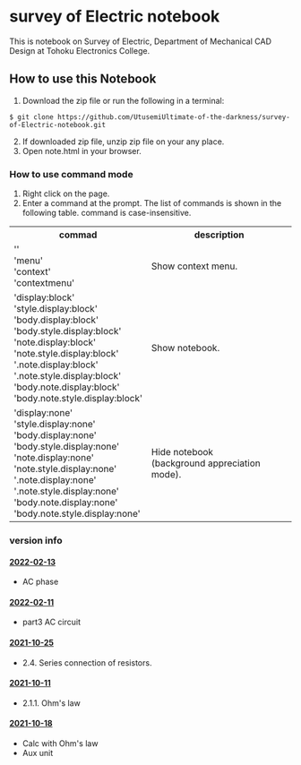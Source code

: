 # survey of Electric notebook

This is notebook on Survey of Electric, Department of Mechanical CAD Design at Tohoku Electronics College.

## How to use this Notebook


1. Download the zip file or run the following in a terminal:
<pre><code>$ git clone https://github.com/UtusemiUltimate-of-the-darkness/survey-of-Electric-notebook.git</code></pre>
2. If downloaded zip file, unzip zip file on your any place.
3. Open note.html in your browser.

### How to use command mode

1. <div>Right click on the page.</div>
2. <div>Enter a command at the prompt. The list of commands is shown in the following table. command is case-insensitive.</div>
  <table>
    <tr>
      <th>commad</th>
      <th>description</th>
    </tr>
    <tr>
      <td>
        <div>''</div>
        <div>'menu'</div>
        <div>'context'</div>
        <div>'contextmenu'</div>
      </td>
      <td>Show context menu.</td>
    </tr>
    <tr>
      <td>
        <div>'display:block'</div>
        <div>'style.display:block'</div>
        <div>'body.display:block'</div>
        <div>'body.style.display:block'</div>
        <div>'note.display:block'</div>
        <div>'note.style.display:block'</div>
        <div>'.note.display:block'</div>
        <div>'.note.style.display:block'</div>
        <div>'body.note.display:block'</div>
        <div>'body.note.style.display:block'</div>
      </td>
      <td>Show notebook.</td>
    </tr>
    <tr>
      <td>
        <div>'display:none'</div>
        <div>'style.display:none'</div>
        <div>'body.display:none'</div>
        <div>'body.style.display:none'</div>
        <div>'note.display:none'</div>
        <div>'note.style.display:none'</div>
        <div>'.note.display:none'</div>
        <div>'.note.style.display:none'</div>
        <div>'body.note.display:none'</div>
        <div>'body.note.style.display:none'</div>
      </td>
      <td>
        Hide notebook<br>
        (background appreciation mode).
      </td>
    </tr>
  </table>

### version info

#### [2022-02-13](https://github.com/UtusemiUltimate-of-the-darkness/survey-of-Electric-notebook/tree/2022-02-13)

- AC phase

#### [2022-02-11](https://github.com/UtusemiUltimate-of-the-darkness/survey-of-Electric-notebook/tree/2022-02-11)

- part3 AC circuit

#### [2021-10-25](https://github.com/UtusemiUltimate-of-the-darkness/survey-of-Electric-notebook/tree/2021-10-25)

- 2.4. Series connection of resistors.

#### [2021-10-11](https://github.com/UtusemiUltimate-of-the-darkness/survey-of-Electric-notebook/tree/2021-10-11)

- 2.1.1. Ohm's law

#### [2021-10-18](https://github.com/UtusemiUltimate-of-the-darkness/survey-of-Electric-notebook/tree/2021-10-18)

- Calc with Ohm's law
- Aux unit

